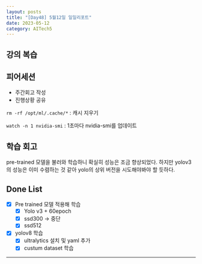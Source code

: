```yaml
---
layout: posts
title: "[Day48] 5월12일 일일리포트"
date: 2023-05-12
category: AITech5
---
```


## 강의 복습

## 피어세션

- 주간회고 작성
- 진행상황 공유

`rm -rf /opt/ml/.cache/*` : 캐시 지우기

`watch -n 1 nvidia-smi` : 1초마다 nvidia-smi를 업데이트

## 학습 회고

pre-trained 모델을 불러와 학습하니 확실히 성능은 조금 향상되었다. 하지만 yolov3의 성능은 이미 수렴하는 것 같아 yolo의 상위 버전을 시도해야봐야 할 듯하다. 

## Done List

- [x]  Pre trained 모델 적용해 학습
    - [x]  Yolo v3 + 60epoch
    - [x]  ssd300 → 중단
    - [x]  ssd512
- [x]  yolov8 학습
    - [x]  ultralytics 설치 및 yaml 추가
    - [x]  custum dataset 학습

---
